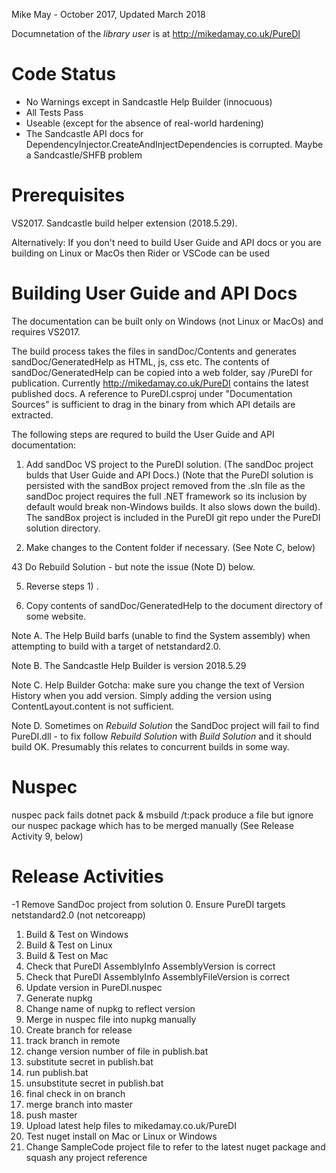 Mike May - October 2017, Updated March 2018

Documnetation of the *library user* is at http://mikedamay.co.uk/PureDI

Code Status
==============
* No Warnings except in Sandcastle Help Builder (innocuous)
* All Tests Pass
* Useable (except for the absence of real-world hardening)
* The Sandcastle API docs for DependencyInjector.CreateAndInjectDependencies is corrupted.  Maybe a Sandcastle/SHFB problem

Prerequisites
=============
VS2017.
Sandcastle build helper extension (2018.5.29).

Alternatively:
If you don't need to build User Guide and API docs 
or you are building on Linux or MacOs then Rider or VSCode can be used


Building User Guide and API Docs
================================

The documentation can be built only on Windows (not Linux or MacOs) and requires VS2017.

The build process takes the files in sandDoc/Contents and generates sandDoc/GeneratedHelp as 
HTML, js, css etc.  The contents of sandDoc/GeneratedHelp can be copied into a web folder,
say /PureDI for publication.  Currently http://mikedamay.co.uk/PureDI contains the latest published docs.
A reference to PureDI.csproj under "Documentation Sources" is sufficient to drag in the
binary from which API details are extracted.

The following steps are requred to build the User Guide and API documentation:

1) Add sandDoc VS project to the PureDI solution.  (The sandDoc project bulds that User Guide and API Docs.)
(Note that the PureDI solution is persisted with the sandBox project removed from the .sln file
as the sandDoc project requires the full .NET framework so its inclusion by
default would break non-Windows builds.  It also slows down the build).  The sandBox
project is included in the PureDI git repo under the PureDI solution directory.

2) Make changes to the Content folder if necessary.  (See Note C, below)

43 Do Rebuild Solution - but note the issue (Note D) below.

5) Reverse steps 1) .

6) Copy contents of sandDoc/GeneratedHelp to the document directory of some website.

Note A. The Help Build barfs (unable to find the System assembly) when attempting to build
with a target of netstandard2.0.

Note B. The Sandcastle Help Builder is version 2018.5.29

Note C. Help Builder Gotcha: make sure you change the text of Version History
when you add version.  Simply adding the version using ContentLayout.content
is not sufficient.  

Note D. Sometimes on _Rebuild Solution_ the SandDoc project will fail to find PureDI.dll - to fix
follow _Rebuild Solution_ with _Build Solution_ and it should build OK.
Presumably this relates to concurrent builds in some way.

Nuspec
======

nuspec pack fails
dotnet pack & msbuild /t:pack produce a file but ignore our 
  nuspec package which has to be merged manually (See Release Activity 9, below)

Release Activities
==================
-1 Remove SandDoc project from solution
0. Ensure PureDI targets netstandard2.0 (not netcoreapp)
1. Build & Test on Windows
2. Build & Test on Linux
3. Build & Test on Mac
4. Check that PureDI AssemblyInfo AssemblyVersion is correct
5. Check that PureDI AssemblyInfo AssemblyFileVersion is correct
6. Update version in PureDI.nuspec
7. Generate nupkg
8. Change name of nupkg to reflect version
9. Merge in nuspec file into nupkg manually
10. Create branch for release
11. track branch in remote
12. change version number of file in publish.bat
13. substitute secret in publish.bat
14. run publish.bat
15. unsubstitute secret in publish.bat
16. final check in on branch
17. merge branch into master
18. push master
19. Upload latest help files to mikedamay.co.uk/PureDI
20. Test nuget install on Mac or Linux or Windows
21. Change SampleCode project file to refer to the latest nuget package and squash any project reference

